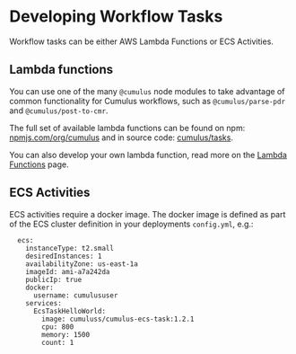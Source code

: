 # Developing Workflow Tasks

Workflow tasks can be either AWS Lambda Functions or ECS Activities.

## Lambda functions

You can use one of the many `@cumulus` node modules to take advantage of common functionality for Cumulus workflows, such as `@cumulus/parse-pdr` and `@cumulus/post-to-cmr`.

The full set of available lambda functions can be found on npm: [npmjs.com/org/cumulus](https://www.npmjs.com/org/cumulus) and in source code: [cumulus/tasks](https://github.com/nasa/cumulus/tree/master/tasks).

You can also develop your own lambda function, read more on the [Lambda Functions](./lambda.md) page.

## ECS Activities

ECS activities require a docker image. The docker image is defined as part of the ECS cluster definition in your deployments `config.yml`, e.g.:

```
  ecs:
    instanceType: t2.small
    desiredInstances: 1
    availabilityZone: us-east-1a
    imageId: ami-a7a242da
    publicIp: true
    docker:
      username: cumulususer
    services:
      EcsTaskHelloWorld:
        image: cumuluss/cumulus-ecs-task:1.2.1
        cpu: 800
        memory: 1500
        count: 1
```
